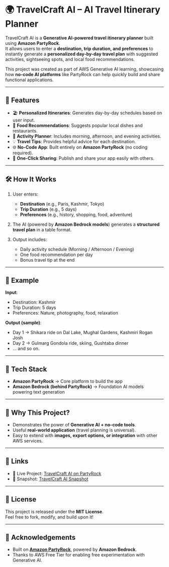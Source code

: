 # 🌍 TravelCraft AI – AI Travel Itinerary Planner

TravelCraft AI is a **Generative AI-powered travel itinerary planner** built using **Amazon PartyRock**.  
It allows users to enter a **destination, trip duration, and preferences** to instantly generate a **personalized day-by-day travel plan** with suggested activities, sightseeing spots, and local food recommendations.

This project was created as part of AWS Generative AI learning, showcasing how **no-code AI platforms** like PartyRock can help quickly build and share functional applications.

---

## 🚀 Features
- 🏖️ **Personalized Itineraries**: Generates day-by-day schedules based on user input.  
- 🍲 **Food Recommendations**: Suggests popular local dishes and restaurants.  
- 📸 **Activity Planner**: Includes morning, afternoon, and evening activities.  
- 💡 **Travel Tips**: Provides helpful advice for each destination.  
- 🌐 **No-Code App**: Built entirely on **Amazon PartyRock** (no coding required).  
- 🔗 **One-Click Sharing**: Publish and share your app easily with others.  

---

## 🛠️ How It Works
1. User enters:  
   - **Destination** (e.g., Paris, Kashmir, Tokyo)  
   - **Trip Duration** (e.g., 5 days)  
   - **Preferences** (e.g., history, shopping, food, adventure)  

2. The AI (powered by **Amazon Bedrock models**) generates a **structured travel plan** in a table format.  

3. Output includes:  
   - Daily activity schedule (Morning / Afternoon / Evening)  
   - One food recommendation per day  
   - Bonus travel tip at the end  

---

## 📖 Example
**Input**:  
- Destination: Kashmir  
- Trip Duration: 5 days  
- Preferences: Nature, photography, food, relaxation  

**Output (sample)**:  
- Day 1 → Shikara ride on Dal Lake, Mughal Gardens, Kashmiri Rogan Josh  
- Day 2 → Gulmarg Gondola ride, skiing, Gushtaba dinner  
- … and so on.  

---

## 📌 Tech Stack
- **Amazon PartyRock** → Core platform to build the app  
- **Amazon Bedrock (behind PartyRock)** → Foundation AI models powering text generation  

---

## 🌟 Why This Project?
- Demonstrates the power of **Generative AI + no-code tools**.  
- Useful **real-world application** (travel planning is universal).  
- Easy to extend with **images, export options, or integration** with other AWS services.  

---

## 🔗 Links
- 🎉 Live Project: [TravelCraft AI on PartyRock](https://partyrock.aws/u/Tejas05/cWUF7Nb6e/TravelCraft-AI)  
- 📸 Snapshot: [TravelCraft AI Snapshot](https://partyrock.aws/u/Tejas05/cWUF7Nb6e/TravelCraft-AI/snapshot/RXaiDrJV_)  

---

## 📜 License
This project is released under the **MIT License**.  
Feel free to fork, modify, and build upon it!  

---

## 🙌 Acknowledgements
- Built on **[Amazon PartyRock](https://partyrock.aws/)**, powered by **Amazon Bedrock**.  
- Thanks to AWS Free Tier for enabling free experimentation with Generative AI.  

